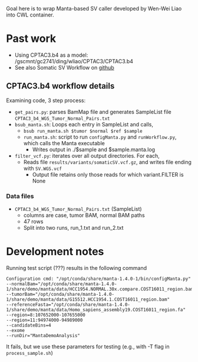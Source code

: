 Goal here is to wrap Manta-based SV caller developed by Wen-Wei Liao into CWL container.

# Past work

* Using CPTAC3.b4 as a model: /gscmnt/gc2741/ding/wliao/CPTAC3/CPTAC3.b4
* See also Somatic SV Workflow on [github](https://github.com/ding-lab/somatic_sv_workflow/tree/v0.2)

## CPTAC3.b4 workflow details

Examining code, 3 step process:
* `get_pairs.py`: parses BamMap file and generates SampleList file `CPTAC3_b4_WGS_Tumor_Normal_Pairs.txt`
* `bsub_manta.sh`: Loops each entry in SampleList and calls,
    * `bsub run_manta.sh $tumor $normal $ref $sample`
    * `run_manta.sh`: script to run `configManta.py` and `runWorkflow.py`, which calls the Manta executable
        * Writes output in ./$sample and $sample.manta.log
* `filter_vcf.py`: iterates over all output directories.  For each,
    * Reads file `results/variants/somaticSV.vcf.gz`, and writes file ending with `SV.WGS.vcf`
        * Output file retains only those reads for which variant.FILTER is None

### Data files

* `CPTAC3_b4_WGS_Tumor_Normal_Pairs.txt` (SampleList)
     * columns are case, tumor BAM, normal BAM paths
     * 47 rows
     * Split into two runs, run_1.txt and run_2.txt

# Development notes

Running test script (???) results in the following command
```
Configuration cmd: "/opt/conda/share/manta-1.4.0-1/bin/configManta.py" 
--normalBam="/opt/conda/share/manta-1.4.0-1/share/demo/manta/data/HCC1954.NORMAL.30x.compare.COST16011_region.bam" 
--tumorBam="/opt/conda/share/manta-1.4.0-1/share/demo/manta/data/G15512.HCC1954.1.COST16011_region.bam" 
--referenceFasta="/opt/conda/share/manta-1.4.0-1/share/demo/manta/data/Homo_sapiens_assembly19.COST16011_region.fa" 
--region=8:107652000-107655000 
--region=11:94974000-94989000 
--candidateBins=4 
--exome 
--runDir="MantaDemoAnalysis"
```
It fails, but we use these parameters for testing (e.g., with -T flag in `process_sample.sh`)
